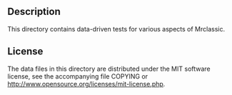 Description
------------

This directory contains data-driven tests for various aspects of Mrclassic.

License
--------

The data files in this directory are distributed under the MIT software
license, see the accompanying file COPYING or
http://www.opensource.org/licenses/mit-license.php.

